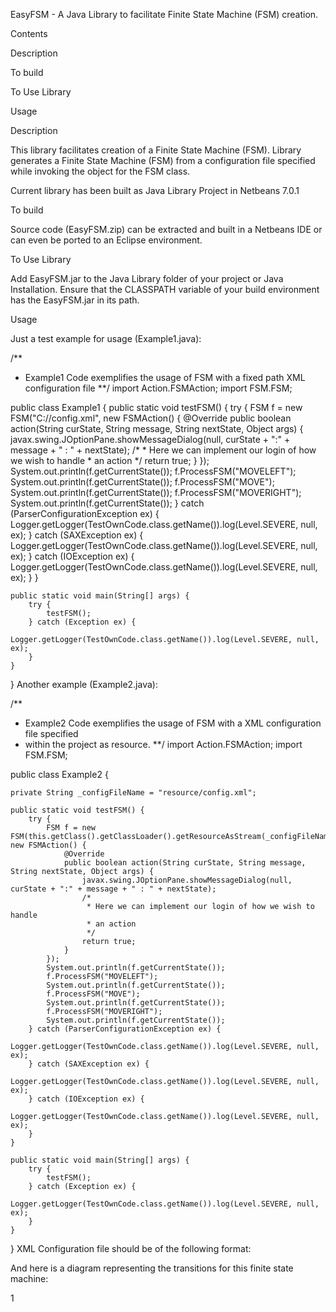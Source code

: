 EasyFSM - A Java Library to facilitate Finite State Machine (FSM) creation.

Contents

Description

To build

To Use Library

Usage


Description

This library facilitates creation of a Finite State Machine (FSM). Library generates a Finite State Machine (FSM) from a configuration file specified while invoking the object for the FSM class.

Current library has been built as Java Library Project in Netbeans 7.0.1


To build

Source code (EasyFSM.zip) can be extracted and built in a Netbeans IDE or can even be ported to an Eclipse environment.


To Use Library

Add EasyFSM.jar to the Java Library folder of your project or Java Installation. Ensure that the CLASSPATH variable of your build environment has the EasyFSM.jar in its path.


Usage

Just a test example for usage (Example1.java):

/**
 * Example1 Code exemplifies the usage of FSM with a fixed path XML configuration file 
 **/
import Action.FSMAction;
import FSM.FSM;

public class Example1 {
    public static void testFSM() {
        try {
            FSM f = new FSM("C://config.xml", new FSMAction() {
                @Override
                public boolean action(String curState, String message, String nextState, Object args) {
                    javax.swing.JOptionPane.showMessageDialog(null, curState + ":" + message + " : " + nextState);
                    /*
                     * Here we can implement our login of how we wish to handle
                     * an action
                     */
                    return true;
                }
            });
            System.out.println(f.getCurrentState());
            f.ProcessFSM("MOVELEFT");
            System.out.println(f.getCurrentState());
            f.ProcessFSM("MOVE");
            System.out.println(f.getCurrentState());
            f.ProcessFSM("MOVERIGHT");
            System.out.println(f.getCurrentState());
        } catch (ParserConfigurationException ex) {
            Logger.getLogger(TestOwnCode.class.getName()).log(Level.SEVERE, null, ex);
        } catch (SAXException ex) {
            Logger.getLogger(TestOwnCode.class.getName()).log(Level.SEVERE, null, ex);
        } catch (IOException ex) {
            Logger.getLogger(TestOwnCode.class.getName()).log(Level.SEVERE, null, ex);
        }
    }

    public static void main(String[] args) {
        try {
            testFSM();
        } catch (Exception ex) {
            Logger.getLogger(TestOwnCode.class.getName()).log(Level.SEVERE, null, ex);
        }
    }
} 
Another example (Example2.java):

/**
 * Example2 Code exemplifies the usage of FSM with a XML configuration file specified
 * within the project as resource.
 **/
import Action.FSMAction;
import FSM.FSM;

public class Example2 {

    private String _configFileName = "resource/config.xml";

    public static void testFSM() {
        try {
            FSM f = new FSM(this.getClass().getClassLoader().getResourceAsStream(_configFileName), new FSMAction() {
                @Override
                public boolean action(String curState, String message, String nextState, Object args) {
                    javax.swing.JOptionPane.showMessageDialog(null, curState + ":" + message + " : " + nextState);
                    /*
                     * Here we can implement our login of how we wish to handle
                     * an action
                     */
                    return true;
                }
            });
            System.out.println(f.getCurrentState());
            f.ProcessFSM("MOVELEFT");
            System.out.println(f.getCurrentState());
            f.ProcessFSM("MOVE");
            System.out.println(f.getCurrentState());
            f.ProcessFSM("MOVERIGHT");
            System.out.println(f.getCurrentState());
        } catch (ParserConfigurationException ex) {
            Logger.getLogger(TestOwnCode.class.getName()).log(Level.SEVERE, null, ex);
        } catch (SAXException ex) {
            Logger.getLogger(TestOwnCode.class.getName()).log(Level.SEVERE, null, ex);
        } catch (IOException ex) {
            Logger.getLogger(TestOwnCode.class.getName()).log(Level.SEVERE, null, ex);
        }
    }

    public static void main(String[] args) {
        try {
            testFSM();
        } catch (Exception ex) {
            Logger.getLogger(TestOwnCode.class.getName()).log(Level.SEVERE, null, ex);
        }
    }
}
XML Configuration file should be of the following format:

<?xml version="1.0" encoding="UTF-8"?>

<!--
    Document   : config.xml
    Created on : 22 March, 2013, 9:05 AM
    Author     : ANKIT
    Description:
        File specifies states and transition of an FSM.
        This is an example file.
-->

<FSM>
        <STATE id="START" type="ID">
                <MESSAGE id="MOVE" action="move" nextState="START" />
                <MESSAGE id="MOVELEFT" action="moveLeft" nextState="INTERMEDIATE" />
                <MESSAGE id="MOVERIGHT" action="moveRight" nextState="STOP" />
        </STATE>
        <STATE id="INTERMEDIATE">
                <MESSAGE id="MOVELEFT" action="moveLeft" nextState="STOP" />
                <MESSAGE id="MOVERIGHT" action="moveRight" nextState="ANKIT" />
        </STATE>
        <STATE id="STOP" />
        <STATE id="ANKIT" />
</FSM>
And here is a diagram representing the transitions for this finite state machine:

1
